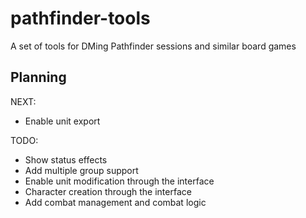 # pathfinder-tools
A set of tools for DMing Pathfinder sessions and similar board games

## Planning

NEXT:
  - Enable unit export

TODO:
  - Show status effects
  - Add multiple group support
  - Enable unit modification through the interface
  - Character creation through the interface
  - Add combat management and combat logic